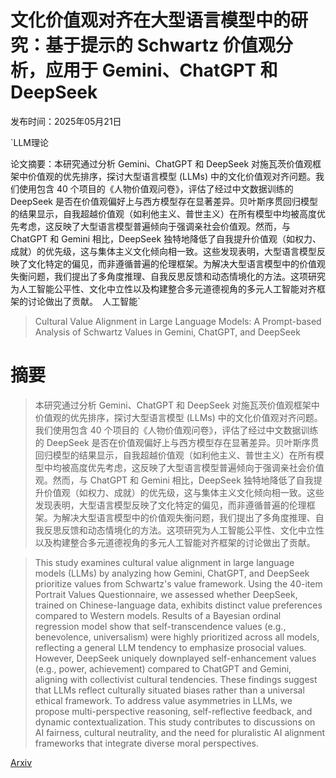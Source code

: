 # 文化价值观对齐在大型语言模型中的研究：基于提示的 Schwartz 价值观分析，应用于 Gemini、ChatGPT 和 DeepSeek

发布时间：2025年05月21日

`LLM理论

论文摘要：本研究通过分析 Gemini、ChatGPT 和 DeepSeek 对施瓦茨价值观框架中价值观的优先排序，探讨大型语言模型 (LLMs) 中的文化价值观对齐问题。我们使用包含 40 个项目的《人物价值观问卷》，评估了经过中文数据训练的 DeepSeek 是否在价值观偏好上与西方模型存在显著差异。贝叶斯序贯回归模型的结果显示，自我超越价值观（如利他主义、普世主义）在所有模型中均被高度优先考虑，这反映了大型语言模型普遍倾向于强调亲社会价值观。然而，与 ChatGPT 和 Gemini 相比，DeepSeek 独特地降低了自我提升价值观（如权力、成就）的优先级，这与集体主义文化倾向相一致。这些发现表明，大型语言模型反映了文化特定的偏见，而非遵循普遍的伦理框架。为解决大型语言模型中的价值观失衡问题，我们提出了多角度推理、自我反思反馈和动态情境化的方法。这项研究为人工智能公平性、文化中立性以及构建整合多元道德视角的多元人工智能对齐框架的讨论做出了贡献。` `人工智能`

> Cultural Value Alignment in Large Language Models: A Prompt-based Analysis of Schwartz Values in Gemini, ChatGPT, and DeepSeek

# 摘要

> 本研究通过分析 Gemini、ChatGPT 和 DeepSeek 对施瓦茨价值观框架中价值观的优先排序，探讨大型语言模型 (LLMs) 中的文化价值观对齐问题。我们使用包含 40 个项目的《人物价值观问卷》，评估了经过中文数据训练的 DeepSeek 是否在价值观偏好上与西方模型存在显著差异。贝叶斯序贯回归模型的结果显示，自我超越价值观（如利他主义、普世主义）在所有模型中均被高度优先考虑，这反映了大型语言模型普遍倾向于强调亲社会价值观。然而，与 ChatGPT 和 Gemini 相比，DeepSeek 独特地降低了自我提升价值观（如权力、成就）的优先级，这与集体主义文化倾向相一致。这些发现表明，大型语言模型反映了文化特定的偏见，而非遵循普遍的伦理框架。为解决大型语言模型中的价值观失衡问题，我们提出了多角度推理、自我反思反馈和动态情境化的方法。这项研究为人工智能公平性、文化中立性以及构建整合多元道德视角的多元人工智能对齐框架的讨论做出了贡献。

> This study examines cultural value alignment in large language models (LLMs) by analyzing how Gemini, ChatGPT, and DeepSeek prioritize values from Schwartz's value framework. Using the 40-item Portrait Values Questionnaire, we assessed whether DeepSeek, trained on Chinese-language data, exhibits distinct value preferences compared to Western models. Results of a Bayesian ordinal regression model show that self-transcendence values (e.g., benevolence, universalism) were highly prioritized across all models, reflecting a general LLM tendency to emphasize prosocial values. However, DeepSeek uniquely downplayed self-enhancement values (e.g., power, achievement) compared to ChatGPT and Gemini, aligning with collectivist cultural tendencies. These findings suggest that LLMs reflect culturally situated biases rather than a universal ethical framework. To address value asymmetries in LLMs, we propose multi-perspective reasoning, self-reflective feedback, and dynamic contextualization. This study contributes to discussions on AI fairness, cultural neutrality, and the need for pluralistic AI alignment frameworks that integrate diverse moral perspectives.

[Arxiv](https://arxiv.org/abs/2505.17112)